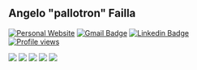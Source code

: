 ## Angelo "pallotron" Failla

[![Personal Website](https://img.shields.io/badge/personal-website-blue?style=flat&link=https://angelofailla.com/)](https://img.shields.io/badge/personal-website-blue?style=flat&link=https://angelofailla.com/)
[![Gmail Badge](https://img.shields.io/badge/-pallotron@gmail.com-005FF9?style=flat&logo=Mail.Ru&logoColor=white&link=mailto:pallotron@gmail.com)](mailto:pallotron@gmail.com) 
[![Linkedin Badge](https://img.shields.io/badge/-Linkedin-0072b1?style=flat&logo=Linkedin&logoColor=white&link=https://www.linkedin.com/in/pallotron/)](https://www.linkedin.com/in/pallotron/)  
[![Profile views](https://komarev.com/ghpvc/?username=pallotron)](https://komarev.com/ghpvc/?username=pallotron)

![](https://github-profile-summary-cards.vercel.app/api/cards/profile-details?username=pallotron&theme=nord_bright)
![](https://github-profile-summary-cards.vercel.app/api/cards/repos-per-language?username=pallotron&theme=nord_bright)
![](https://github-profile-summary-cards.vercel.app/api/cards/most-commit-language?username=pallotron&theme=nord_bright)
![](https://github-profile-summary-cards.vercel.app/api/cards/stats?username=pallotron&theme=nord_bright)
![](https://github-profile-summary-cards.vercel.app/api/cards/productive-time?username=pallotron&theme=nord_bright)


